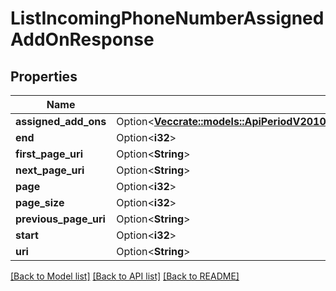 # ListIncomingPhoneNumberAssignedAddOnResponse

## Properties

Name | Type | Description | Notes
------------ | ------------- | ------------- | -------------
**assigned_add_ons** | Option<[**Vec<crate::models::ApiPeriodV2010PeriodAccountPeriodIncomingPhoneNumberPeriodIncomingPhoneNumberAssignedAddOn>**](api.v2010.account.incoming_phone_number.incoming_phone_number_assigned_add_on.md)> |  | [optional]
**end** | Option<**i32**> |  | [optional]
**first_page_uri** | Option<**String**> |  | [optional]
**next_page_uri** | Option<**String**> |  | [optional]
**page** | Option<**i32**> |  | [optional]
**page_size** | Option<**i32**> |  | [optional]
**previous_page_uri** | Option<**String**> |  | [optional]
**start** | Option<**i32**> |  | [optional]
**uri** | Option<**String**> |  | [optional]

[[Back to Model list]](../README.md#documentation-for-models) [[Back to API list]](../README.md#documentation-for-api-endpoints) [[Back to README]](../README.md)


